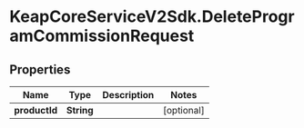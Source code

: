 # KeapCoreServiceV2Sdk.DeleteProgramCommissionRequest

## Properties

Name | Type | Description | Notes
------------ | ------------- | ------------- | -------------
**productId** | **String** |  | [optional] 


